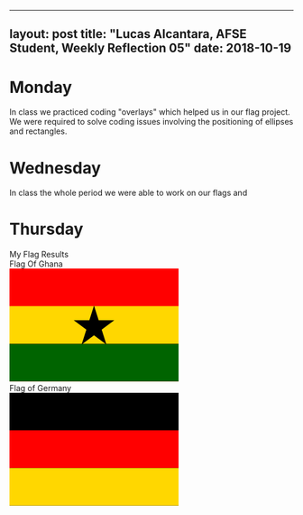 ---
 layout: post
 title: "Lucas Alcantara, AFSE Student, Weekly Reflection 05" 
 date: 2018-10-19
 ---


# Monday
In class we practiced coding "overlays" which helped us in our flag project. We were required to solve coding issues
involving the positioning of ellipses and rectangles. 


# Wednesday
In class the whole period we were able to work on our flags and 



# Thursday
My Flag Results 
<br>
Flag Of Ghana 
<br>
![ghana](/images/ghana.png) 
<br>
Flag of Germany 
<br>
![Germany](/images/Germany.png)



